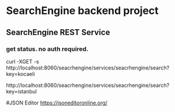 # SearchEngine backend project

## SearchEngine REST Service

### get status. no auth required.
curl -XGET -s http://localhost:8060/seacrhengine/services/seacrhengine/search?key=kocaeli

http://localhost:8060/seacrhengine/services/seacrhengine/search?key=istanbul

#JSON Editor
https://jsoneditoronline.org/
